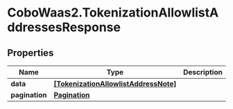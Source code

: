 # CoboWaas2.TokenizationAllowlistAddressesResponse

## Properties

Name | Type | Description | Notes
------------ | ------------- | ------------- | -------------
**data** | [**[TokenizationAllowlistAddressNote]**](TokenizationAllowlistAddressNote.md) |  | 
**pagination** | [**Pagination**](Pagination.md) |  | 


